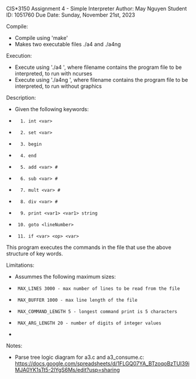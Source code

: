 CIS*3150 Assignment 4 - Simple Interpreter
Author: May Nguyen
Student ID: 1051760
Due Date: Sunday, November 21st, 2023

Compile: 
- Compile using 'make'
- Makes two executable files ./a4 and ./a4ng

Execution: 
- Execute using './a4 <filename>', where filename contains the program file to be interpreted, to run with ncurses
- Execute using './a4ng <filename>', where filename contains the program file to be interpreted, to run without graphics

Description: 
- Given the following keywords:
 *       1. int <var>
 *       2. set <var>
 *       3. begin
 *       4. end
 *       5. add <var> #
 *       6. sub <var> #
 *       7. mult <var> #
 *       8. div <var> #
 *       9. print <var1> <var1> string
 *      10. goto <lineNumber>
 *      11. if <var> <op> <var>

This program executes the commands in the file that use the above structure of key words.

Limitations: 
- Assummes the following maximum sizes:
 *      MAX_LINES 3000 - max number of lines to be read from the file
 *      MAX_BUFFER 1000 - max line length of the file
 *      MAX_COMMAND_LENGTH 5 - longest command print is 5 characters 
 *      MAX_ARG_LENGTH 20 - number of digits of integer values
- 

Notes: 
- Parse tree logic diagram for a3.c and a3_consume.c: 
  https://docs.google.com/spreadsheets/d/1FLGQ07YA_BTzoqoBzTUI39iMJA0YK1sTt5-2lYgS6Ms/edit?usp=sharing




